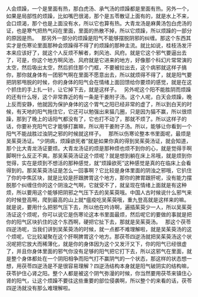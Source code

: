 人会烦躁，一个是里面有热，那白虎汤、承气汤的烦躁都是里面有热。另外一个，如果是局部性的烦躁，比如嘴巴很渴，那个是五苓散证上面有的，就是水上不来，会口烦渴，那个也是上面没有水，所以它也算有热。大青龙汤是麻黄汤包白虎汤的证，也是寒气把热气闷在里面，里面的热散不掉，所以它烦躁，所以烦躁的一部分的原因是热。
 
那另外一部分的烦躁是阳气不能够摆脱阴邪的纠缠。那这个东西其实才是伤寒论里面那种会烦躁得不得了的烦躁的那种主流。就比如说，桂枝汤发汗本来应该好了，就这个人反烦不解者，刺风池、风府。就是它这个邪气要逼出去了，可是，你这个地方啊风池、风府就是它进来的地方，好像那个科幻片常常演的太空，然后吸出太空，然后抓住那个门框，不要被拉出去，这个病邪就这样子搞你，那你就身体有一团邪气啊在里面不愿意出去，所以就烦得不得了，就是阳气要把阴邪甩脱的时候，你的身体的阳气会在情绪上面回馈给你要烦的感觉，就是在这个抓住的手上扎一针，让它掉下去，就是这样子。
 
另外呢这个阳不能胜阴而烦躁的还有什么呀，这个非常靠近的有一条是干姜附子汤。这个人呢，白天会烦躁，晚上反而安静，他就因为保护身体的这个胃气之阳已经非常的虚了，所以到白天的时候，有天地的阳气拖住它，它还可以勉强出来猫几圈，只是因为猫不赢，所以很烦躁，那到了晚上的话阳气都没有了，它也打不动了，那就不烦了。所以这样子的话，你要补充阳气它才能够打赢嘛，所以用干姜附子汤。所以，能够让你看到一个阳气不能战胜过浊阴之邪的时候就这样子。
 
那所以伤寒论整本书里面呢，最烦是吴茱萸汤证。“少阴病，烦躁欲死者”就是如果你真的得到吴茱萸汤证，就会知道，那个比大青龙汤证要烦。大青龙汤证的烦是那种烦也烦不到你的心，就是觉得手啊脚啊什么反正不爽。那吴茱萸汤证这个烦呢？就是想到躺在床上吊哦，就是烦到你觉得，实在是烦到不想活的那种感觉，就“烦躁欲死”这种感觉是真的在临床上会看得到的。那吴茱萸汤证是怎么一回事啊？它比较是身体里面的阴浊之邪哦，它扒住了你的中焦区块，就是比较是肝跟脾胃这个地方，那你的脾胃跟肝呢，没有能力摆脱那个纠缠住你的这个阴浊之气啊，它就受不了，就呈现在情绪上面就是有这种烦，所以要用这个能够把阴邪之气压下去的吴茱萸哦。中国人古时候说什么邪气来的时候登高啊，爬到最高的山上就*瘟疫吃吴茱萸哦，重九登高就是这样来的嘛。就是说，要用什么把邪气压下去，所以他在吟诗啊，遍插茱萸少一人，所以吴茱萸汤证这个烦呢，你可以说它是伤寒论这本书里面最烦，然后呢它的要做的事就是把你的阳气区块扒住的这个东西啊，硬把它扯下去，那就是吴茱萸汤。
 
那这个茯苓四逆汤呢，当我们讲到吴茱萸汤的时候，就一点都不难理解啦，就是吴茱萸汤的这个烦呢，它比较凝聚在这个肝啊脾胃这个地方。那茯苓四逆汤就把吴茱萸汤这个状况呢把它放大而稀薄化，就是你的身体因为这个又发汗又下，你的阳气已经很虚了，并且你身体里面的邪气你没有足够的阳气把它打下去，所以这邪气在里面，就是整个身体都处在一个阴阳相争而阳气打不赢阴气的一个状态，那这样的状态想一想，用茯苓四逆汤是不是很容易理解？四逆汤结构本身就是阳气破阴实的结构嘛，茯苓护住心肾之阳。整个人都是被这个阴气弥漫的时候，你当然要用茯苓来镇住心肾的阳气，让这个烦躁不要往这些重要的部位侵袭啊，所以整个的来看的话，茯苓四逆汤就没有那么难理解啦。

